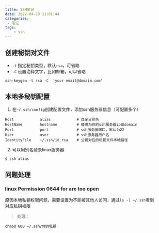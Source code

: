 ```yaml
---
title: SSH笔记
date: 2022-04-20 11:01:44
categories:
 - 笔记
tags:
	- ssh
---
```


## 创建秘钥对文件

- `-t` 指定秘钥类型，默认`rsa`，可省略
- `-C` 设置注释文字，比如邮箱，可以省略

``` shell
ssh-keygen -t rsa -C  'your email@domain.com'
```

## 本地多秘钥配置

1. 在`~/.ssh/config`创建配置文件，添加ssh服务器信息（可配置多个）
```
Host            alias            # 自定义别名
HostName        hostname         # 替换为你的ssh服务器ip或domain
Port            port             # ssh服务器端口，默认为22
User            user             # ssh服务器用户名
IdentityFile    ~/.ssh/id_rsa    # 公钥对应的私钥文件本地路径
```
2. 可以用别名登录linux服务器
``` shell
$ ssh alias
```

## 问题处理
### linux Permission 0644 for are too open

原因本地私钥权限问题，需要设置为不能被其他人访问，通过`ls -l ~/.ssh`看到对应私钥权限

> 处理：

```
chmod 600 ~/.ssh/你的私钥
```